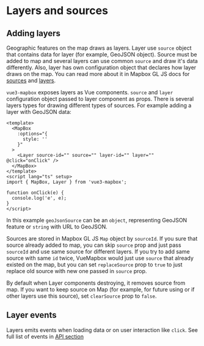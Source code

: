 # Layers and sources

## Adding layers

Geographic features on the map draws as layers.
Layer use `source` object that contains data for layer (for example, GeoJSON object). Source must be added to map and several layers can use common `source` and draw it's data differently.
Also, layer has own configuration object that declares how layer draws on the map. You can read more about it in Mapbox GL JS docs for [sources](https://maplibre.org/maplibre-gl-js-docs/api/sources/) and [layers](https://maplibre.org/maplibre-style-spec/layers/).

`vue3-mapbox` exposes layers as Vue components.
`source` and `layer` configuration object passed to layer component as props. There is several layers types for drawing different types of sources.
For example adding a layer with GeoJSON data:

```vue
<template>
  <MapBox
    :options="{
      style: ''
    }"
  >
    <Layer source-id="" source="" layer-id="" layer="" @click="onClick" />
  </MapBox>
</template>
<script lang="ts" setup>
import { MapBox, Layer } from 'vue3-mapbox';

function onClick(e) {
  console.log('e', e);
}
</script>
```

In this example `geoJsonSource` can be an `object`, representing GeoJSON feature or `string` with URL to GeoJSON.

Sources are stored in Mapbox GL JS `Map` object by `sourceId`. If you sure that source already added to map, you can skip `source` prop and just pass `sourceId` and use same source for different layers. If you try to add same source with same `id` twice, VueMapbox would just use `source` that already existed on the map, but you can set `replaceSource` prop to `true` to just replace old source with new one passed in `source` prop.

By default when Layer components destroying, it removes source from map. If you want to keep source on Map (for example, for future using or if other layers use this source), set `clearSource` prop to `false`.

## Layer events

Layers emits events when loading data or on user interaction like `click`. See full list of events in [API section](/api/layers.md#events)
